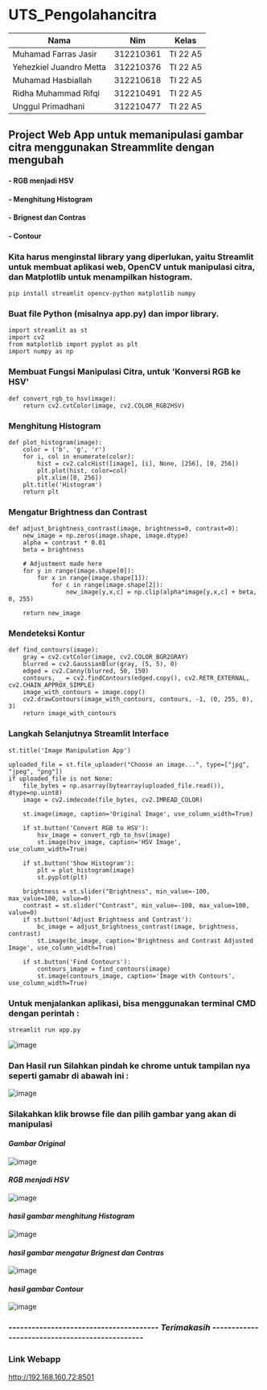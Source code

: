 # UTS_Pengolahancitra


| Nama  |  Nim | Kelas |
| ----------------- | ------------- |------------- |
| Muhamad Farras Jasir     | 312210361 | TI 22 A5 |
| Yehezkiel Juandro Metta  | 312210376 | TI 22 A5 |
| Muhamad Hasbiallah       | 312210618 | TI 22 A5 |
| Ridha Muhammad Rifqi     | 312210491 | TI 22 A5 |
| Unggul Primadhani        | 312210477 | TI 22 A5 |







## Project Web App untuk memanipulasi gambar citra menggunakan Streammlite dengan mengubah 
#### - RGB menjadi HSV
#### - Menghitung Histogram
#### - Brignest dan Contras
#### - Contour

### Kita harus menginstal library yang diperlukan, yaitu Streamlit untuk membuat aplikasi web, OpenCV untuk manipulasi citra, dan Matplotlib untuk menampilkan histogram.

```
pip install streamlit opencv-python matplotlib numpy
```

### Buat file Python (misalnya app.py) dan impor library.

```
import streamlit as st
import cv2
from matplotlib import pyplot as plt
import numpy as np
```

### Membuat Fungsi Manipulasi Citra, untuk 'Konversi RGB ke HSV'

```
def convert_rgb_to_hsv(image):
    return cv2.cvtColor(image, cv2.COLOR_RGB2HSV)
```

### Menghitung Histogram

```
def plot_histogram(image):
    color = ('b', 'g', 'r')
    for i, col in enumerate(color):
        hist = cv2.calcHist([image], [i], None, [256], [0, 256])
        plt.plot(hist, color=col)
        plt.xlim([0, 256])
    plt.title('Histogram')
    return plt
```

### Mengatur Brightness dan Contrast

```
def adjust_brightness_contrast(image, brightness=0, contrast=0):
    new_image = np.zeros(image.shape, image.dtype)
    alpha = contrast * 0.01
    beta = brightness

    # Adjustment made here
    for y in range(image.shape[0]):
        for x in range(image.shape[1]):
            for c in range(image.shape[2]):
                new_image[y,x,c] = np.clip(alpha*image[y,x,c] + beta, 0, 255)
    
    return new_image
```

### Mendeteksi Kontur

```
def find_contours(image):
    gray = cv2.cvtColor(image, cv2.COLOR_BGR2GRAY)
    blurred = cv2.GaussianBlur(gray, (5, 5), 0)
    edged = cv2.Canny(blurred, 50, 150)
    contours, _ = cv2.findContours(edged.copy(), cv2.RETR_EXTERNAL, cv2.CHAIN_APPROX_SIMPLE)
    image_with_contours = image.copy()
    cv2.drawContours(image_with_contours, contours, -1, (0, 255, 0), 3)
    return image_with_contours
```

### Langkah Selanjutnya Streamlit Interface

```
st.title('Image Manipulation App')

uploaded_file = st.file_uploader("Choose an image...", type=["jpg", "jpeg", "png"])
if uploaded_file is not None:
    file_bytes = np.asarray(bytearray(uploaded_file.read()), dtype=np.uint8)
    image = cv2.imdecode(file_bytes, cv2.IMREAD_COLOR)

    st.image(image, caption='Original Image', use_column_width=True)

    if st.button('Convert RGB to HSV'):
        hsv_image = convert_rgb_to_hsv(image)
        st.image(hsv_image, caption='HSV Image', use_column_width=True)

    if st.button('Show Histogram'):
        plt = plot_histogram(image)
        st.pyplot(plt)

    brightness = st.slider("Brightness", min_value=-100, max_value=100, value=0)
    contrast = st.slider("Contrast", min_value=-100, max_value=100, value=0)
    if st.button('Adjust Brightness and Contrast'):
        bc_image = adjust_brightness_contrast(image, brightness, contrast)
        st.image(bc_image, caption='Brightness and Contrast Adjusted Image', use_column_width=True)

    if st.button('Find Contours'):
        contours_image = find_contours(image)
        st.image(contours_image, caption='Image with Contours', use_column_width=True)
```

### Untuk menjalankan aplikasi, bisa menggunakan terminal CMD dengan perintah :

```
streamlit run app.py
```

![image](https://github.com/Agussetiaa/Uas3_Pengolahancitra/assets/115542822/f5c9ba4e-678e-4a32-afe8-ecb5d5b5d87f)

### Dan Hasil run Silahkan pindah ke chrome untuk tampilan nya seperti gamabr di abawah ini :

![image](https://github.com/Agussetiaa/Uas3_Pengolahancitra/assets/115542822/bbe1ae56-1cdf-49f4-a76b-8e26c35bd01a)

### Silakahkan klik browse file dan pilih gambar yang akan di manipulasi 

#### *Gambar Original*

![image](https://github.com/Agussetiaa/Uas3_Pengolahancitra/assets/115542822/8b03954c-caec-4402-9d7f-e3db71a009ef)

#### *RGB menjadi HSV*

![image](https://github.com/Agussetiaa/Uas3_Pengolahancitra/assets/115542822/6f8ecbe5-2926-4d6a-a5d9-2a6c42842197)

#### *hasil gambar menghitung Histogram*

![image](https://github.com/Agussetiaa/Uas3_Pengolahancitra/assets/115542822/dbec6fe1-a058-4605-b20f-3a27befb875c)

#### *hasil gambar mengatur Brignest dan Contras*

![image](https://github.com/Agussetiaa/Uas3_Pengolahancitra/assets/115542822/942ba0d9-3a48-4c7a-be91-8e94f9b53606)

#### *hasil gambar Contour*

![image](https://github.com/Agussetiaa/Uas3_Pengolahancitra/assets/115542822/1b1794f2-723f-4bc0-870c-0825c1b11ff0)


### *--------------------------------------- Terimakasih -----------------------------------------------*


### Link Webapp
http://192.168.160.72:8501
